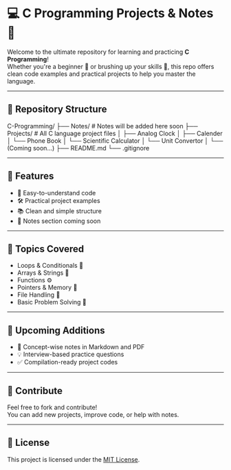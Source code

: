 # 💻 C Programming Projects & Notes 📘

Welcome to the ultimate repository for learning and practicing **C Programming**!  
Whether you're a beginner 👶 or brushing up your skills 💪, this repo offers clean code examples and practical projects to help you master the language.

---

## 📂 Repository Structure

C-Programming/
├── Notes/ # Notes will be added here soon
├── Projects/ # All C language project files
│ ├── Analog Clock
│ ├── Calender
│ └── Phone Book
│ └── Scientific Calculator
│ └── Unit Convertor
│ └── (Coming soon...)
├── README.md
└── .gitignore


---

## 🔧 Features

- 🧠 Easy-to-understand code
- 🛠️ Practical project examples
- 📚 Clean and simple structure
- 📝 Notes section coming soon

---

## 📌 Topics Covered

- Loops & Conditionals 🔁
- Arrays & Strings 🧵
- Functions ⚙️
- Pointers & Memory 🧠
- File Handling 📁
- Basic Problem Solving 🧮

---

## 🚀 Upcoming Additions

- 📓 Concept-wise notes in Markdown and PDF
- 💡 Interview-based practice questions
- ✅ Compilation-ready project codes

---

## 🤝 Contribute

Feel free to fork and contribute!  
You can add new projects, improve code, or help with notes.

---

## 📜 License

This project is licensed under the [MIT License](LICENSE).
